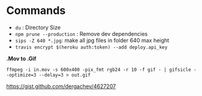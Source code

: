 # Commands

- `du` : Directory Size
- `npm prune --production` : Remove dev dependencies
- `sips -Z 640 *.jpg`: make all jpg files in folder 640 max height
- `travis encrypt $(heroku auth:token) --add deploy.api_key`

**.Mov to .Gif**

`ffmpeg -i in.mov -s 600x400 -pix_fmt rgb24 -r 10 -f gif - | gifsicle --optimize=3 --delay=3 > out.gif`

https://gist.github.com/dergachev/4627207
